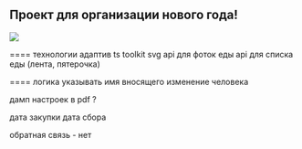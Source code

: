 ## Проект для организации нового года!
<img src="https://external-content.duckduckgo.com/iu/?u=https%3A%2F%2Ftse1.mm.bing.net%2Fth%3Fid%3DOIP.oyPe5KmjRYU8BOmcxSacnAHaEc%26pid%3DApi&f=1">

==== технологии
адаптив
ts
toolkit
svg
api для фоток еды
api для списка еды (лента, пятерочка)


==== логика
указывать имя вносящего изменение человека

дамп настроек в pdf ?


дата закупки
дата сбора


обратная связь - нет

